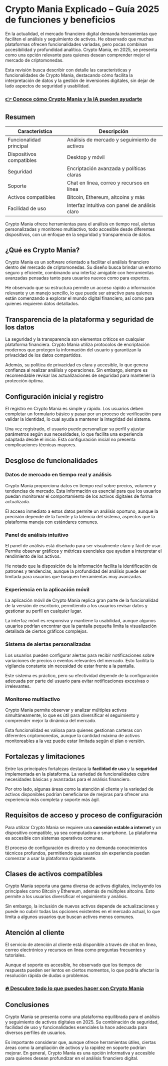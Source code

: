 # Crypto Mania Explicado – Guía 2025 de funciones y beneficios
   
En la actualidad, el mercado financiero digital demanda herramientas que faciliten el análisis y seguimiento de activos. He observado que muchas plataformas ofrecen funcionalidades variadas, pero pocas combinan accesibilidad y profundidad analítica. Crypto Mania, en 2025, se presenta como una opción relevante para quienes desean comprender mejor el mercado de criptomonedas.

Esta revisión busca describir con detalle las características y funcionalidades de Crypto Mania, destacando cómo facilita la interpretación de datos y la gestión de inversiones digitales, sin dejar de lado aspectos de seguridad y usabilidad.

### [👉 Conoce cómo Crypto Mania y la IA pueden ayudarte](https://tinyurl.com/22jkbdzs)
## Resumen  
| Característica               | Descripción                                       |
|-----------------------------|-------------------------------------------------|
| Funcionalidad principal      | Análisis de mercado y seguimiento de activos    |
| Dispositivos compatibles     | Desktop y móvil                                  |
| Seguridad                   | Encriptación avanzada y políticas claras         |
| Soporte                    | Chat en línea, correo y recursos en línea         |
| Activos compatibles          | Bitcoin, Ethereum, altcoins y más                  |
| Facilidad de uso             | Interfaz intuitiva con panel de análisis claro   |

Crypto Mania ofrece herramientas para el análisis en tiempo real, alertas personalizadas y monitoreo multiactivo, todo accesible desde diferentes dispositivos, con un enfoque en la seguridad y transparencia de datos.

## ¿Qué es Crypto Mania?  
Crypto Mania es un software orientado a facilitar el análisis financiero dentro del mercado de criptomonedas. Su diseño busca brindar un entorno seguro y eficiente, combinando una interfaz amigable con herramientas avanzadas pensadas tanto para usuarios nuevos como para expertos.

He observado que su estructura permite un acceso rápido a información relevante y un manejo sencillo, lo que puede ser atractivo para quienes están comenzando a explorar el mundo digital financiero, así como para quienes requieren datos detallados.

## Transparencia de la plataforma y seguridad de los datos  
La seguridad y la transparencia son elementos críticos en cualquier plataforma financiera. Crypto Mania utiliza protocolos de encriptación modernos que protegen la información del usuario y garantizan la privacidad de los datos compartidos.

Además, su política de privacidad es clara y accesible, lo que genera confianza al realizar análisis y operaciones. Sin embargo, siempre es recomendable revisar las actualizaciones de seguridad para mantener la protección óptima.

## Configuración inicial y registro  
El registro en Crypto Mania es simple y rápido. Los usuarios deben completar un formulario básico y pasar por un proceso de verificación para validar la identidad, lo cual ayuda a mantener la integridad del sistema.

Una vez registrado, el usuario puede personalizar su perfil y ajustar parámetros según sus necesidades, lo que facilita una experiencia adaptada desde el inicio. Esta configuración inicial no presenta complicaciones técnicas mayores.

## Desglose de funcionalidades  

### Datos de mercado en tiempo real y análisis  
Crypto Mania proporciona datos en tiempo real sobre precios, volumen y tendencias de mercado. Esta información es esencial para que los usuarios puedan monitorear el comportamiento de los activos digitales de forma actualizada.

El acceso inmediato a estos datos permite un análisis oportuno, aunque la precisión depende de la fuente y la latencia del sistema, aspectos que la plataforma maneja con estándares comunes.

### Panel de análisis intuitivo  
El panel de análisis está diseñado para ser visualmente claro y fácil de usar. Permite observar gráficos y métricas esenciales que ayudan a interpretar el rendimiento de los activos.

He notado que la disposición de la información facilita la identificación de patrones y tendencias, aunque la profundidad del análisis puede ser limitada para usuarios que busquen herramientas muy avanzadas.

### Experiencia en la aplicación móvil  
La aplicación móvil de Crypto Mania replica gran parte de la funcionalidad de la versión de escritorio, permitiendo a los usuarios revisar datos y gestionar su perfil en cualquier lugar.

La interfaz móvil es responsiva y mantiene la usabilidad, aunque algunos usuarios podrían encontrar que la pantalla pequeña limita la visualización detallada de ciertos gráficos complejos.

### Sistema de alertas personalizadas  
Los usuarios pueden configurar alertas para recibir notificaciones sobre variaciones de precios o eventos relevantes del mercado. Esto facilita la vigilancia constante sin necesidad de estar frente a la pantalla.

Este sistema es práctico, pero su efectividad depende de la configuración adecuada por parte del usuario para evitar notificaciones excesivas o irrelevantes.

### Monitoreo multiactivo  
Crypto Mania permite observar y analizar múltiples activos simultáneamente, lo que es útil para diversificar el seguimiento y comprender mejor la dinámica del mercado.

Esta funcionalidad es valiosa para quienes gestionan carteras con diferentes criptomonedas, aunque la cantidad máxima de activos monitoreables a la vez puede estar limitada según el plan o versión.

## Fortalezas y limitaciones  
Entre las principales fortalezas destaca la **facilidad de uso** y la **seguridad** implementada en la plataforma. La variedad de funcionalidades cubre necesidades básicas y avanzadas para el análisis financiero.

Por otro lado, algunas áreas como la atención al cliente y la variedad de activos disponibles podrían beneficiarse de mejoras para ofrecer una experiencia más completa y soporte más ágil.

## Requisitos de acceso y proceso de configuración  
Para utilizar Crypto Mania se requiere una **conexión estable a internet** y un dispositivo compatible, ya sea computadora o smartphone. La plataforma es accesible con sistemas operativos comunes.

El proceso de configuración es directo y no demanda conocimientos técnicos profundos, permitiendo que usuarios sin experiencia puedan comenzar a usar la plataforma rápidamente.

## Clases de activos compatibles  
Crypto Mania soporta una gama diversa de activos digitales, incluyendo los principales como Bitcoin y Ethereum, además de múltiples altcoins. Esto permite a los usuarios diversificar el seguimiento y análisis.

Sin embargo, la inclusión de nuevos activos depende de actualizaciones y puede no cubrir todas las opciones existentes en el mercado actual, lo que limita a algunos usuarios que buscan activos menos comunes.

## Atención al cliente  
El servicio de atención al cliente está disponible a través de chat en línea, correo electrónico y recursos en línea como preguntas frecuentes y tutoriales.

Aunque el soporte es accesible, he observado que los tiempos de respuesta pueden ser lentos en ciertos momentos, lo que podría afectar la resolución rápida de dudas o problemas.

### [🔥 Descubre todo lo que puedes hacer con Crypto Mania](https://tinyurl.com/22jkbdzs)
## Conclusiones  
Crypto Mania se presenta como una plataforma equilibrada para el análisis y seguimiento de activos digitales en 2025. Su combinación de seguridad, facilidad de uso y funcionalidades esenciales la hace adecuada para diversos perfiles de usuarios.

Es importante considerar que, aunque ofrece herramientas útiles, ciertas áreas como la ampliación de activos y la rapidez en soporte podrían mejorar. En general, Crypto Mania es una opción informativa y accesible para quienes desean profundizar en el análisis financiero digital.
